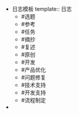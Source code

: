 - 日志模板
  template:: 日志
	- #选题
	- #参考
	- #任务
	- #摘抄
	- #复述
	- #原创
	- #开发
	- #产品优化
	- #问题修复
	- #技术支持
	- #开发支持
	- #流程制定
-